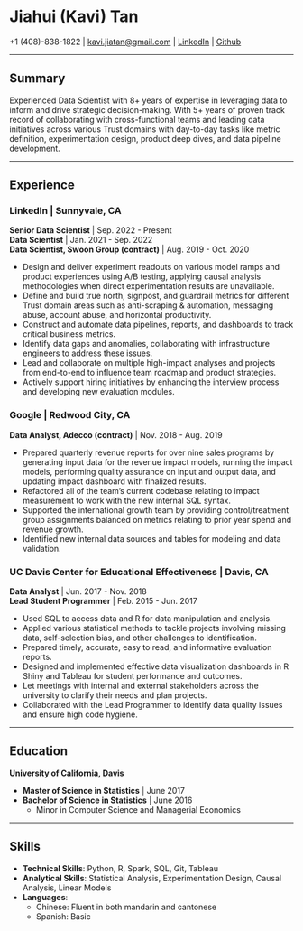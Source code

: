 # Jiahui (Kavi) Tan
+1 (408)-838-1822 | kavi.jiatan@gmail.com | [LinkedIn](https://www.linkedin.com/in/jiahtan/) | [Github](https://github.com/jiahtan)

---

## Summary
Experienced Data Scientist with 8+ years of expertise in leveraging data to inform and drive strategic decision-making. With 5+ years of proven track record of collaborating with cross-functional teams and leading data initiatives across various Trust domains with day-to-day tasks like metric definition, experimentation design, product deep dives, and data pipeline development.

---

## Experience

### LinkedIn | Sunnyvale, CA  
**Senior Data Scientist** | Sep. 2022 - Present  
**Data Scientist** | Jan. 2021 - Sep. 2022  
**Data Scientist, Swoon Group (contract)** | Aug. 2019 - Oct. 2020
- Design and deliver experiment readouts on various model ramps and product experiences using A/B testing, applying causal analysis methodologies when direct experimentation results are unavailable.
- Define and build true north, signpost, and guardrail metrics for different Trust domain areas such as anti-scraping & automation, messaging abuse, account abuse, and horizontal productivity.
- Construct and automate data pipelines, reports, and dashboards to track critical business metrics.
- Identify data gaps and anomalies, collaborating with infrastructure engineers to address these issues.
- Lead and collaborate on multiple high-impact analyses and projects from end-to-end to influence team roadmap and product strategies.
- Actively support hiring initiatives by enhancing the interview process and developing new evaluation modules.

### Google | Redwood City, CA
**Data Analyst, Adecco (contract)** | Nov. 2018 - Aug. 2019  
- Prepared quarterly revenue reports for over nine sales programs by generating input data for the revenue impact models, running the impact models, performing quality assurance on input and output data, and updating impact dashboard with finalized results.
- Refactored all of the team’s current codebase relating to impact measurement to work with the new internal SQL
syntax.
- Supported the international growth team by providing control/treatment group assignments balanced on metrics
relating to prior year spend and revenue growth.
- Identified new internal data sources and tables for modeling and data validation.

### UC Davis Center for Educational Effectiveness | Davis, CA
**Data Analyst** | Jun. 2017 - Nov. 2018  
**Lead Student Programmer** | Feb. 2015 - Jun. 2017
- Used SQL to access data and R for data manipulation and analysis.
- Applied various statistical methods to tackle projects involving missing data, self-selection bias, and other challenges to identification.
- Prepared timely, accurate, easy to read, and informative evaluation reports.  
- Designed and implemented effective data visualization dashboards in R Shiny and Tableau for student performance and outcomes. 
- Let meetings with internal and external stakeholders across the university to clarify their needs and plan projects.  
- Collaborated with the Lead Programmer to identify data quality issues and ensure high code hygiene. 
---

## Education
**University of California, Davis**  
- **Master of Science in Statistics** | June 2017  
- **Bachelor of Science in Statistics** | June 2016  
  - Minor in Computer Science and Managerial Economics
---

## Skills
- **Technical Skills**: Python, R, Spark, SQL, Git, Tableau
- **Analytical Skills**: Statistical Analysis, Experimentation Design, Causal Analysis, Linear Models
- **Languages**: 
    - Chinese: Fluent in both mandarin and cantonese
    - Spanish: Basic
